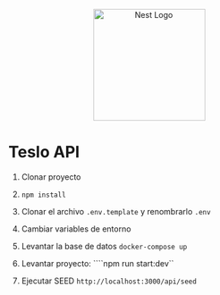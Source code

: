 <p align="center">
  <a href="http://nestjs.com/" target="blank"><img src="https://nestjs.com/img/logo-small.svg" width="200" alt="Nest Logo" /></a>
</p>


# Teslo API

1. Clonar proyecto
2. ```npm install```
3. Clonar el archivo ```.env.template``` y renombrarlo ```.env```
4. Cambiar variables de entorno
5. Levantar la base de datos ```docker-compose up```

6. Levantar proyecto: ````npm run start:dev``

7. Ejecutar SEED
  ```http://localhost:3000/api/seed```


